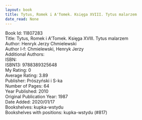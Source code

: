 ```yaml
---
layout: book
title: Tytus, Romek i A'Tomek. Księga XVIII. Tytus malarzem
date_read: None
---
```


Book Id: 11807283<br />
Title: Tytus, Romek i A'Tomek. Księga XVIII. Tytus malarzem<br />
Author: Henryk Jerzy Chmielewski<br />
Author l-f: Chmielewski, Henryk Jerzy<br />
Additional Authors: <br />
ISBN: <br />
ISBN13: 9788389325648<br />
My Rating: 0<br />
Average Rating: 3.89<br />
Publisher: Prószyński i S-ka<br />
Number of Pages: 64<br />
Year Published: 2010<br />
Original Publication Year: 1987<br />
Date Added: 2020/01/17<br />
Bookshelves: kupka-wstydu<br />
Bookshelves with positions: kupka-wstydu (#817)<br />

